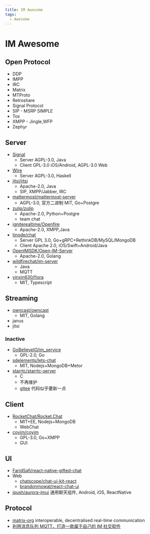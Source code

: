 ```yaml
---
title: IM Awesome
tags:
  - Awesome
---
```


# IM Awesome

## Open Protocol

- DDP
- IMPP
- IRC
- Matrix
- MTProto
- Retroshare
- Signal Protocol
- SIP - MSRP SIMPLE
- Tox
- XMPP - Jingle,WFP
- Zephyr

## Server

- [Signal](https://github.com/signalapp)
  - Server AGPL-3.0, Java
  - Client GPL-3.0 iOS/Android, AGPL-3.0 Web
- [Wire](https://github.com/wireapp/wire)
  - Server AGPL-3.0, Haskell
- [jitsi/jitsi](https://github.com/jitsi/jitsi)
  - Apache-2.0, Java
  - SIP, XMPP/Jabber, IRC
- [mattermost/mattermost-server](https://github.com/mattermost/mattermost-server)
  - AGPL-3.0, 官方二进制 MIT, Go+Postgre
- [zulip/zulip](https://github.com/zulip/zulip)
  - Apache-2.0, Python+Postgre
  - team chat
- [igniterealtime/Openfire](https://github.com/igniterealtime/Openfire)
  - Apache-2.0, XMPP,Java
- [tinode/chat](https://github.com/tinode/chat)
  - Server GPL 3.0, Go+gRPC+RethinkDB/MySQL/MongoDB
  - Client Apache 2.0, iOS/Swift+Android/Java
- [OpenIMSDK/Open-IM-Server](https://github.com/OpenIMSDK/Open-IM-Server)
  - Apache-2.0, Golang
- [wildfirechat/im-server](https://github.com/wildfirechat/im-server)
  - Java
  - MQTT
- [yinxin630/fiora](https://github.com/yinxin630/fiora)
  - MIT, Typescript

## Streaming

- [owncast/owncast](https://github.com/owncast/owncast)
  - MIT, Golang
- janus
- jitsi

### Inactive

- [GoBelieveIO/im_service](https://github.com/GoBelieveIO/im_service)
  - GPL-2.0, Go
- [sdelements/lets-chat](https://github.com/sdelements/lets-chat)
  - MIT, Nodejs+MongoDB+Metor
- [starrtc/starrtc-server](https://github.com/starrtc/starrtc-server)
  - C
  - 不再维护
  - [gitee](https://gitee.com/starRTC/starrtc-server) 代码似乎要新一点

## Client

- [RocketChat/Rocket.Chat](https://github.com/RocketChat/Rocket.Chat)
  - MIT+EE, Nodejs+MongoDB
  - WebChat
- [coyim/coyim](https://github.com/coyim/coyim)
  - GPL-3.0, Go+XMPP
  - GUI

## UI

- [FaridSafi/react-native-gifted-chat](https://github.com/FaridSafi/react-native-gifted-chat)
- Web
  - [chatscope/chat-ui-kit-react](https://github.com/chatscope/chat-ui-kit-react)
  - [brandonmowat/react-chat-ui](https://github.com/brandonmowat/react-chat-ui)
- [jpush/aurora-imui](https://github.com/jpush/aurora-imui)
  通用聊天组件, Android, iOS, ReactNative

## Protocol

- [matrix-org](https://github.com/matrix-org)
  interoperable, decentralised real-time communication
- [利用消息队列 MQTT，打造一款属于自己的 IM 社交软件](https://developer.aliyun.com/article/68390)
